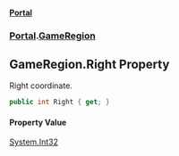 #### [Portal](index.md 'index')
### [Portal](Portal.md 'Portal').[GameRegion](GameRegion.md 'Portal.GameRegion')

## GameRegion.Right Property

Right coordinate.

```csharp
public int Right { get; }
```

#### Property Value
[System.Int32](https://docs.microsoft.com/en-us/dotnet/api/System.Int32 'System.Int32')
